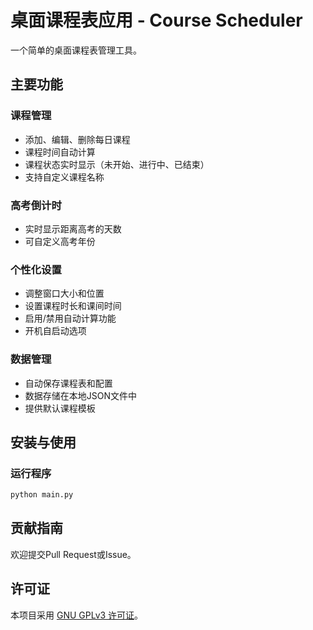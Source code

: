 # 桌面课程表应用 - Course Scheduler

一个简单的桌面课程表管理工具。

## 主要功能

### 课程管理
- 添加、编辑、删除每日课程
- 课程时间自动计算
- 课程状态实时显示（未开始、进行中、已结束）
- 支持自定义课程名称

### 高考倒计时
- 实时显示距离高考的天数
- 可自定义高考年份

### 个性化设置
- 调整窗口大小和位置
- 设置课程时长和课间时间
- 启用/禁用自动计算功能
- 开机自启动选项

### 数据管理
- 自动保存课程表和配置
- 数据存储在本地JSON文件中
- 提供默认课程模板

## 安装与使用

### 运行程序
```bash
python main.py
```

## 贡献指南

欢迎提交Pull Request或Issue。

## 许可证

本项目采用 [GNU GPLv3 许可证](LICENSE)。


